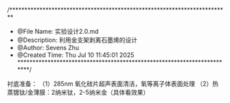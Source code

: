 /*************************************************************************
 * @File Name: 实验设计2.0.md
 * @Description: 利用金支架剥离石墨烯的设计
 * @Author: Sevens Zhu
 * @Created Time: Thu Jul 10 11:45:01 2025
 ************************************************************************/

衬底准备：
（1）285nm 氧化硅片超声表面清洁，氧等离子体表面处理
（2）热蒸镀钛/金薄膜：2纳米钛，2-5纳米金（具体看效果）
